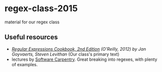 # regex-class-2015
material for our regex class

## Useful resources
- <cite>[Regular Expressions Cookbook, 2nd Edition](http://shop.oreilly.com/product/0636920023630.do) (O'Reilly, 2012) by Jan Goyvaerts, Steven Levithan</cite> (Our class's primary text)
- lectures by [Software Carpentry](http://swcarpentry.github.io/v4/regexp/index.html). Great breaking into regexes, with plenty of examples.

